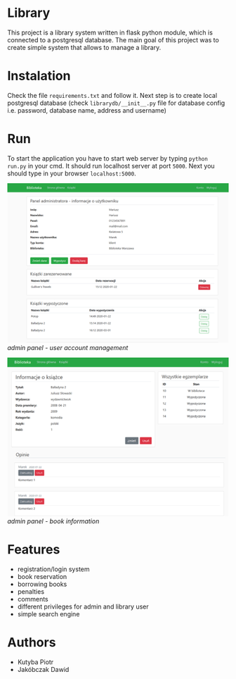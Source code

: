 ﻿# Library 
This project is a library system written in flask python module, which is connected to a postgresql database.
The main goal of this project was to create simple system that allows to manage a library. 
 
 # Instalation
 Check the file `requirements.txt` and follow it.
 Next step is to create local postgresql database (check `librarydb/__init__.py` file for database config i.e. password, database name, address and username) 

# Run
To start the application you have to start web server by typing `python run.py` in your cmd. It should run localhost server at port `5000`. 
Next you should type in your browser `localhost:5000`.

![](https://github.com/Infam852/library_db/blob/dawid/librarydb/static/admin_panel.PNG)
*admin panel - user account management*

![](https://github.com/Infam852/library_db/blob/dawid/librarydb/static/book_admin.PNG)
*admin panel - book information*

# Features
* registration/login system
* book reservation
* borrowing books
* penalties
* comments
* different privileges for admin and library user
* simple search engine

# Authors
* Kutyba Piotr
* Jakóbczak Dawid
